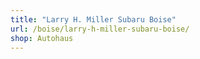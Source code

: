 ```yaml
---
title: "Larry H. Miller Subaru Boise"
url: /boise/larry-h-miller-subaru-boise/
shop: Autohaus
---
```

